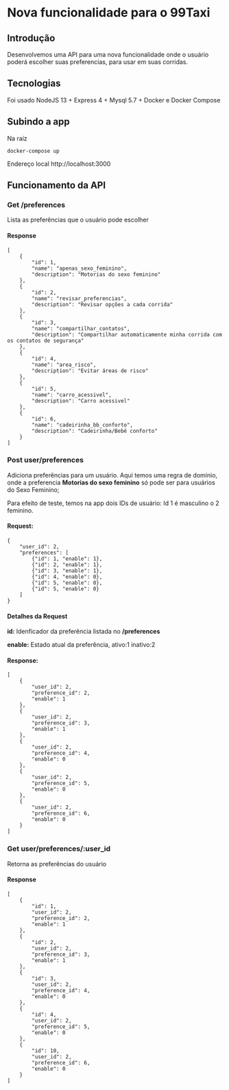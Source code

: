 # Nova funcionalidade para o 99Taxi

## Introdução

Desenvolvemos uma API para uma nova funcionalidade onde o usuário poderá escolher suas preferencias, para usar em suas corridas.

## Tecnologias

Foi usado NodeJS 13 + Express 4 + Mysql 5.7 + Docker e Docker Compose

## Subindo a app

Na raíz
````
docker-compose up
````

Endereço local http://localhost:3000


## Funcionamento da API

### Get /preferences
Lista as preferências que o usuário pode escolher

#### Response
````
[
    {
        "id": 1,
        "name": "apenas_sexo_feminino",
        "description": "Motorias do sexo feminino"
    },
    {
        "id": 2,
        "name": "revisar_preferencias",
        "description": "Revisar opções a cada corrida"
    },
    {
        "id": 3,
        "name": "compartilhar_contatos",
        "description": "Compartilhar automaticamente minha corrida com os contatos de segurança"
    },
    {
        "id": 4,
        "name": "area_risco",
        "description": "Evitar áreas de risco"
    },
    {
        "id": 5,
        "name": "carro_acessivel",
        "description": "Carro acessivel"
    },
    {
        "id": 6,
        "name": "cadeirinha_bb_conforto",
        "description": "Cadeirinha/Bebê conforto"
    }
]
````

### Post user/preferences

Adiciona preferências para um usuário. Aqui temos uma regra de domínio, onde a preferencia **Motorias do sexo feminino** só pode ser para
usuários do Sexo Feminino;

Para efeito de teste, temos na app dois IDs de usuário: Id 1 é masculino o 2 feminino.

#### Request:
`````
{	
	"user_id": 2,
	"preferences": [
		{"id": 1, "enable": 1},
		{"id": 2, "enable": 1},
		{"id": 3, "enable": 1},
		{"id": 4, "enable": 0},
		{"id": 5, "enable": 0},
		{"id": 5, "enable": 0}
	]
}
`````
#### Detalhes da Request
**id:** Idenficador da preferência listada no **/preferences**

**enable:** Estado atual da preferência, ativo:1 inativo:2


#### Response:

`````
[
    {
        "user_id": 2,
        "preference_id": 2,
        "enable": 1
    },
    {
        "user_id": 2,
        "preference_id": 3,
        "enable": 1
    },
    {
        "user_id": 2,
        "preference_id": 4,
        "enable": 0
    },
    {
        "user_id": 2,
        "preference_id": 5,
        "enable": 0
    },
    {
        "user_id": 2,
        "preference_id": 6,
        "enable": 0
    }
]
`````

### Get user/preferences/:user_id

Retorna as preferências do usuário

#### Response

`````
[
    {
        "id": 1,
        "user_id": 2,
        "preference_id": 2,
        "enable": 1
    },
    {
        "id": 2,
        "user_id": 2,
        "preference_id": 3,
        "enable": 1
    },
    {
        "id": 3,
        "user_id": 2,
        "preference_id": 4,
        "enable": 0
    },
    {
        "id": 4,
        "user_id": 2,
        "preference_id": 5,
        "enable": 0
    },
    {
        "id": 10,
        "user_id": 2,
        "preference_id": 6,
        "enable": 0
    }
]
`````


